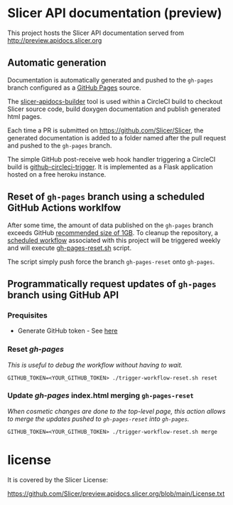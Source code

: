 # Slicer API documentation (preview)

This project hosts the Slicer API documentation served from http://preview.apidocs.slicer.org


## Automatic generation

Documentation is automatically generated and pushed to the `gh-pages` branch configured as a [GitHub Pages](https://help.github.com/articles/configuring-a-publishing-source-for-github-pages/) source.

The [slicer-apidocs-builder](https://github.com/Slicer/slicer-apidocs-builder) tool is used within a CircleCI
build to checkout Slicer source code, build doxygen documentation and publish generated html pages.

Each time a PR is submitted on https://github.com/Slicer/Slicer, the generated
documentation is added to a folder named after the pull request and pushed to
the `gh-pages` branch.

The simple GitHub post-receive web hook handler triggering a CircleCI build is
[github-circleci-trigger](https://github.com/Slicer/github-circleci-trigger). It is implemented as
a Flask application hosted on a free heroku instance.

## Reset of `gh-pages` branch using a scheduled GitHub Actions worklfow

After some time, the amount of data published on the `gh-pages` branch exceeds GitHub [recommended size of 1GB][max_size].
To cleanup the repository, a [scheduled workflow][schedule] associated with this project
will be triggered weekly and will execute [gh-pages-reset.sh](./gh-pages-reset.sh) script.

The script simply push force the branch `gh-pages-reset` onto `gh-pages`.

[max_size]: https://help.github.com/articles/what-is-my-disk-quota/
[schedule]: https://docs.github.com/en/actions/using-workflows/events-that-trigger-workflows#schedule


## Programmatically request updates of `gh-pages` branch using GitHub API

### Prequisites

* Generate GitHub token - See [here](https://github.com/settings/tokens)

### Reset *gh-pages*

*This is useful to debug the workflow without having to wait.*

```
GITHUB_TOKEN=<YOUR_GITHUB_TOKEN> ./trigger-workflow-reset.sh reset
```


### Update *gh-pages* index.html merging `gh-pages-reset`

*When cosmetic changes are done to the top-level page, this action allows to merge the
updates pushed to `gh-pages-reset` into `gh-pages`.*

```
GITHUB_TOKEN=<YOUR_GITHUB_TOKEN> ./trigger-workflow-reset.sh merge
```


# license

It is covered by the Slicer License:

https://github.com/Slicer/preview.apidocs.slicer.org/blob/main/License.txt



